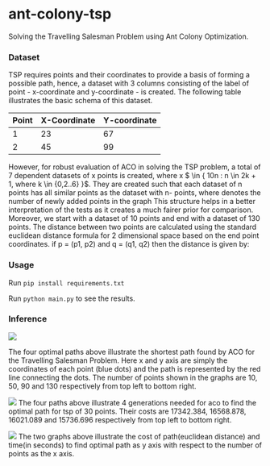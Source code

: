 # ant-colony-tsp
Solving the Travelling Salesman Problem using Ant Colony Optimization.

### Dataset
TSP requires points and their coordinates to provide a basis of forming a possible path, hence, a dataset with 3 columns consisting of the label of point - x-coordinate and y-coordinate - is created. The following table illustrates the basic schema of this dataset.

| Point | X-Coordinate | Y-coordinate|
|-------|--------------|-------------|
|1      | 23           | 67          |
|2      |45            | 99          |

However, for robust evaluation of ACO in solving the TSP problem, a total of 7 dependent datasets of x points is created, where x $ \in { 10n : n \in 2k  + 1, where k \in {0,2..6} }$. They are created such that each dataset of n points has all similar points as the dataset with n- points, where  denotes the number of newly added points in the graph This structure helps in a better interpretation of the tests as it creates a much fairer prior for comparison. Moreover, we start with a dataset of 10 points and end with a dataset of 130 points. 
The distance between two points are calculated using the standard euclidean distance formula for 2 dimensional space based on the end point coordinates. if p = (p1, p2) and q = (q1, q2) then the distance is given by:


### Usage
Run `pip install requirements.txt`

Run `python main.py` to see the results.

### Inference 
![](https://github.com/10-zin/acotsp/blob/master/shortest_path_graphs/path_graphs.png)

The four optimal  paths above illustrate the shortest path found by ACO for the Travelling Salesman Problem. Here x and y axis are simply the coordinates of each point (blue dots) and the path is represented by the red line connecting the dots. The number of points shown in the graphs are 10, 50, 90 and 130 respectively from top left to bottom right.

![](https://github.com/10-zin/acotsp/blob/master/generational_graphs/gen-graphs.jpg)
The four paths above illustrate 4 generations needed for aco to find the optimal path for tsp of 30 points. Their costs are 17342.384, 16568.878, 16021.089 and 15736.696 respectively from top left to bottom right.

![](https://github.com/10-zin/acotsp/blob/master/misc_graphs/cost-time.jpg)
The two graphs above illustrate the cost of path(euclidean distance) and time(in seconds) to find optimal path as y axis with respect to the number of points as the x axis.
